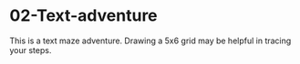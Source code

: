# 02-Text-adventure
This is a text maze adventure. Drawing a 5x6 grid may be helpful in tracing your steps.
